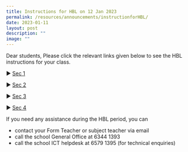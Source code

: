 ```yaml
---
title: Instructions for HBL on 12 Jan 2023
permalink: /resources/announcements/instructionforHBL/
date: 2023-01-11
layout: post
description: ""
image: ""
---
```

Dear students,
Please click the relevant links given below to see the HBL instructions for your class. 

&#9658; [Sec 1](https://docs.google.com/spreadsheets/d/1VzGmnkYAbES_zIoSHeZO9g8LwbXnb-IycyFYt06CeZQ/edit?usp=sharing)

&#9658; [Sec 2](https://docs.google.com/spreadsheets/d/1pKee52SYzvmdNG2Tf9ewW4dZ5ZmkRPmohedoOj770yU/edit?usp=sharing)

&#9658; [Sec 3](https://docs.google.com/spreadsheets/d/1cygl0PVLp59AC4lN7iZ8-TEDqVmFH0dKMAlYJrVRaX8/edit?usp=sharing)

&#9658; [Sec 4](https://docs.google.com/spreadsheets/d/1dDSHxG-VE4nDEtZFiAqUK6iUIfESAuaXWs8reWmFcqU/edit?usp=sharing)

If you need any assistance during the HBL period, you can
*	contact your Form Teacher or subject teacher via email
*	call the school General Office at 6344 1393
*	call the school ICT helpdesk at 6579 1395 (for technical enquiries)